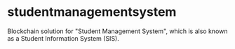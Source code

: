 # studentmanagementsystem
Blockchain solution for "Student Management System", which is also known as a Student Information System (SIS).
